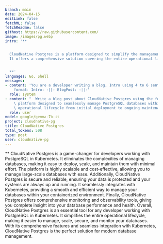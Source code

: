 ```yaml
---
branch: main
date: 2024-04-15
editLink: false
fetchML: false
fetchReadme: false
githost: https://raw.githubusercontent.com/
image: /images/pg.webp
intro: '**


  CloudNative Postgres is a platform designed to simplify the management of PostgreSQL databases within Kubernetes environments.
  It offers a comprehensive solution covering the entire operational lifecycle, from deployment to maintenance.


  **'
languages: Go, Shell
messages:
- content: 'You are a developer writing a blog, Intro using 4 to 6 sentences, Blog Post using 12 to 15 sentences. Desired
    format: Intro: -||- BlogPost: -||-'
  role: system
- content: "  Write a blog post about CloudNative Postgres using the following GitHub readme: CloudNativePG is a\n  comprehensive\
    \ platform designed to seamlessly manage PostgreSQL databases within Kubernetes environments, \n  covering the entire\
    \ operational lifecycle from initial deployment to ongoing maintenance."
  role: user
model: google/gemma-7b-it
project: cloudnative-pg
title: CloudNative Postgres
total_tokens: 508
type: post
user: cloudnative-pg
---
```

<script setup>
 import ArticleItem from '/components/ArticleItem.vue';
 import ArticleFooter from '/components/ArticleFooter.vue';
</script>
<ArticleItem :frontmatter="$frontmatter"/>
**  CloudNative Postgres is a game-changer for developers working with PostgreSQL in Kubernetes. It eliminates the
complexities of managing databases, making it easy to deploy, scale, and maintain them with minimal effort. The platform
is highly scalable and cost-effective, allowing you to manage large-scale databases with ease. Additionally, CloudNative
Postgres is secure and reliable, ensuring your data is protected and your systems are always up and running. It
seamlessly integrates with Kubernetes, providing a smooth and efficient way to manage your databases within your
containerized environment. Finally, CloudNative Postgres offers comprehensive monitoring and observability tools, giving
you complete insight into your database performance and health.  Overall, CloudNative Postgres is an essential tool for
any developer working with PostgreSQL in Kubernetes. It simplifies the entire operational lifecycle, making it easier to
manage, scale, secure, and monitor your databases. With its comprehensive features and seamless integration with
Kubernetes, CloudNative Postgres is the perfect solution for modern database management.


<ArticleFooter :frontmatter="$frontmatter"/>

